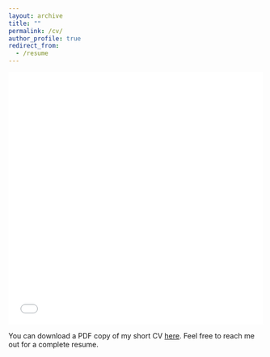 ```yaml
---
layout: archive
title: ""
permalink: /cv/
author_profile: true
redirect_from:
  - /resume
---
```


<iframe src="/files/CV/short_CV.pdf" width="100%" height="500" frameborder="no" border="0" marginwidth="0" marginheight="0"></iframe>

You can download a PDF copy of my short CV [here](/files/CV/short_CV.pdf). Feel free to reach me out for a complete resume.
